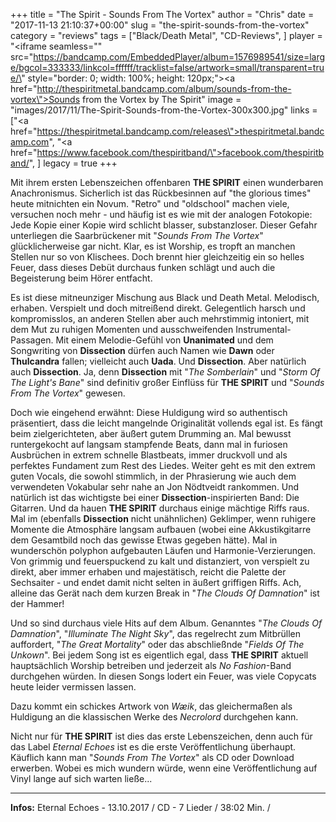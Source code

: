 +++
title = "The Spirit - Sounds From The Vortex"
author = "Chris"
date = "2017-11-13 21:10:37+00:00"
slug = "the-spirit-sounds-from-the-vortex"
category = "reviews"
tags = ["Black/Death Metal", "CD-Reviews", ]
player = "<iframe seamless=\"\" src=\"https://bandcamp.com/EmbeddedPlayer/album=1576989541/size=large/bgcol=333333/linkcol=ffffff/tracklist=false/artwork=small/transparent=true/\" style=\"border: 0; width: 100%; height: 120px;\"><a href=\"http://thespiritmetal.bandcamp.com/album/sounds-from-the-vortex\">Sounds from the Vortex by The Spirit</a></iframe>"
image = "images/2017/11/The-Spirit-Sounds-from-the-Vortex-300x300.jpg"
links = ["<a href=\"https://thespiritmetal.bandcamp.com/releases\">thespiritmetal.bandcamp.com</a>", "<a href=\"https://www.facebook.com/thespiritband/\">facebook.com/thespiritband/</a>", ]
legacy = true
+++

Mit ihrem ersten Lebenszeichen offenbaren **THE SPIRIT** einen wunderbaren Anachronismus. Sicherlich ist das Rückbesinnen auf "the glorious times" heute mitnichten ein Novum. "Retro" und "oldschool" machen viele, versuchen noch mehr - und häufig ist es wie mit der analogen Fotokopie: Jede Kopie einer Kopie wird schlicht blasser, substanzloser. Dieser Gefahr unterliegen die Saarbrückener mit "_Sounds From The Vortex_" glücklicherweise gar nicht. Klar, es ist Worship, es tropft an manchen Stellen nur so von Klischees. Doch brennt hier gleichzeitig ein so helles Feuer, dass dieses Debüt durchaus funken schlägt und auch die Begeisterung beim Hörer entfacht.

Es ist diese mitneunziger Mischung aus Black und Death Metal. Melodisch, erhaben. Verspielt und doch mitreißend direkt. Gelegentlich harsch und kompromisslos, an anderen Stellen aber auch mehrstimmig intoniert, mit dem Mut zu ruhigen Momenten und ausschweifenden Instrumental-Passagen. Mit einem Melodie-Gefühl von **Unanimated** und dem Songwriting von **Dissection** dürfen auch Namen wie **Dawn** oder **Thulcandra** fallen; vielleicht auch **Uada**. Und **Dissection**. Aber natürlich auch **Dissection**. Ja, denn **Dissection** mit "_The Somberlain_" und "_Storm Of The Light's Bane_" sind definitiv großer Einflüss für **THE SPIRIT** und "_Sounds From The Vortex_" gewesen.

Doch wie eingehend erwähnt: Diese Huldigung wird so authentisch präsentiert, dass die leicht mangelnde Originalität vollends egal ist. Es fängt beim zielgerichteten, aber äußert gutem Drumming an. Mal bewusst runtergekocht auf langsam stampfende Beats, dann mal in furiosen Ausbrüchen in extrem schnelle Blastbeats, immer druckvoll und als perfektes Fundament zum Rest des Liedes. Weiter geht es mit den extrem guten Vocals, die sowohl stimmlich, in der Phrasierung wie auch dem verwendeten Vokabular sehr nahe an Jon Nödtveidt rankommen. Und natürlich ist das wichtigste bei einer **Dissection**-inspirierten Band: Die Gitarren. Und da hauen **THE SPIRIT** durchaus einige mächtige Riffs raus. Mal im (ebenfalls **Dissection** nicht unähnlichen) Geklimper, wenn ruhigere Momente die Atmosphäre langsam aufbauen (wobei eine Akkustikgitarre dem Gesamtbild noch das gewisse Etwas gegeben hätte). Mal in wunderschön polyphon aufgebauten Läufen und Harmonie-Verzierungen. Von grimmig und feuerspuckend zu kalt und distanziert, von verspielt zu direkt, aber immer erhaben und majestätisch, reicht die Palette der Sechsaiter - und endet damit nicht selten in äußert griffigen Riffs. Ach, alleine das Gerät nach dem kurzen Break in "_The Clouds Of Damnation_" ist der Hammer!

Und so sind durchaus viele Hits auf dem Album. Genanntes "_The Clouds Of Damnation_", "_Illuminate The Night Sky_", das regelrecht zum Mitbrüllen auffordert, "_The Great Mortality_" oder das abschließnde "_Fields Of The Unkown_". Bei jedem Song ist es eigentlich egal, dass **THE SPIRIT** aktuell hauptsächlich Worship betreiben und jederzeit als _No Fashion_-Band durchgehen würden. In diesen Songs lodert ein Feuer, was viele Copycats heute leider vermissen lassen.

Dazu kommt ein schickes Artwork von _Wæik_, das gleichermaßen als Huldigung an die klassischen Werke des _Necrolord_ durchgehen kann.

Nicht nur für **THE SPIRIT** ist dies das erste Lebenszeichen, denn auch für das Label _Eternal Echoes_ ist es die erste Veröffentlichung überhaupt. Käuflich kann man "_Sounds From The Vortex_" als CD oder Download erwerben. Wobei es mich wundern würde, wenn eine Veröffentlichung auf Vinyl lange auf sich warten ließe...





---
**Infos:**
Eternal Echoes - 13.10.2017 / 
CD - 7 Lieder / 38:02 Min. / 
